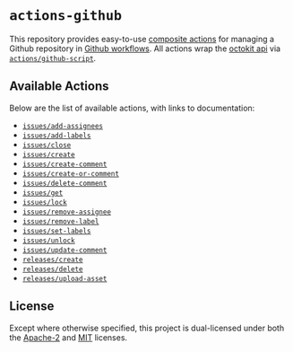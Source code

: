 # `actions-github`

This repository provides easy-to-use [composite actions] for managing a Github
repository in [Github workflows]. All actions wrap the [octokit api] via
[`actions/github-script`][github-script].

## Available Actions

Below are the list of available actions, with links to documentation:

* [`issues/add-assignees`](docs/issues-add-assignees.md)
* [`issues/add-labels`](docs/issues-add-labels.md)
* [`issues/close`](docs/issues-close.md)
* [`issues/create`](docs/issues-create.md)
* [`issues/create-comment`](docs/issues-create-comment.md)
* [`issues/create-or-comment`](docs/issues-create-or-comment.md)
* [`issues/delete-comment`](docs/issues-delete-comment.md)
* [`issues/get`](docs/issues-get.md)
* [`issues/lock`](docs/issues-lock.md)
* [`issues/remove-assignee`](docs/issues-remove-assignee.md)
* [`issues/remove-label`](docs/issues-remove-label.md)
* [`issues/set-labels`](docs/issues-set-labels.md)
* [`issues/unlock`](docs/issues-unlock.md)
* [`issues/update-comment`](docs/issues-update-comment.md)
* [`releases/create`](docs/releases-create.md)
* [`releases/delete`](docs/releases-delete.md)
* [`releases/upload-asset`](docs/releases-upload-asset.md)

## License

Except where otherwise specified, this project is dual-licensed under both the
[Apache-2] and [MIT] licenses.

[Apache-2]: https://opensource.org/license/apache-2-0/
[MIT]: http://opensource.org/licenses/MIT/
[composite actions]: https://docs.github.com/en/actions/creating-actions/creating-a-composite-action
[octokit api]: https://octokit.github.io/rest.js/v20
[Github workflows]: https://docs.github.com/en/actions/using-workflows
[github-script]: https://github.com/actions/github-script
